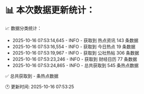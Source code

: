 📊 本次数据更新统计：
==========================

📈 数据分类统计：
- 2025-10-16 07:53:14,645 - INFO - 获取到 热点资讯 143 条数据
- 2025-10-16 07:53:16,554 - INFO - 获取到 今日热点 19 条数据
- 2025-10-16 07:53:19,967 - INFO - 获取到 公社热帖 306 条数据
- 2025-10-16 07:53:23,246 - INFO - 获取到 财经日历 77 条数据
- 2025-10-16 07:53:24,865 - INFO - 总共获取到 545 条热点数据

✅ 总共获取到 - 条热点数据

🕐 更新时间: 2025-10-16 07:53:25
